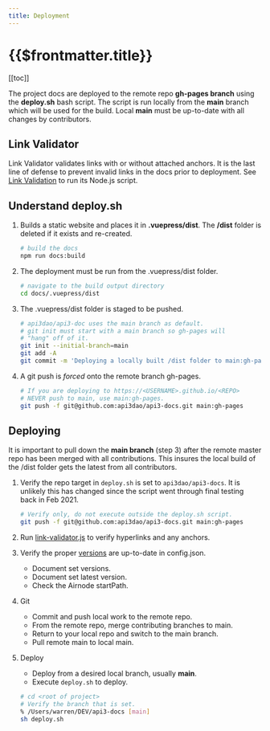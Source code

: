 ```yaml
---
title: Deployment
---
```


# {{$frontmatter.title}}

<TocHeader /> [[toc]]

The project docs are deployed to the remote repo **gh-pages branch** using the **deploy.sh** bash script. The script is run locally from the **main** branch which will be used for the build. Local **main** must be up-to-date with all changes by contributors.

## Link Validator

Link Validator validates links with or without attached anchors. It is the last line of defense to prevent invalid links in the docs prior to deployment. See [Link Validation](link-validator.md) to run its Node.js script.

## Understand deploy.sh

1. Builds a static website and places it in **.vuepress/dist**. The **/dist** folder is deleted if it exists and re-created.

   ```bash
   # build the docs
   npm run docs:build
   ```

2. The deployment must be run from the .vuepress/dist folder.

   ```bash
   # navigate to the build output directory
   cd docs/.vuepress/dist
   ```

3. The .vuepress/dist folder is staged to be pushed.

   ```bash
   # api3dao/api3-doc uses the main branch as default.
   # git init must start with a main branch so gh-pages will
   # "hang" off of it.
   git init --initial-branch=main
   git add -A
   git commit -m 'Deploying a locally built /dist folder to main:gh-pages as its own commit history.'
   ```

4. A git push is _forced_ onto the remote branch gh-pages.

   ```bash
   # If you are deploying to https://<USERNAME>.github.io/<REPO>
   # NEVER push to main, use main:gh-pages.
   git push -f git@github.com:api3dao/api3-docs.git main:gh-pages
   ```

## Deploying

It is important to pull down the **main branch** (step 3) after the remote master repo has been merged with all contributions. This insures the local build of the /dist folder gets the latest from all contributors.

1. Verify the repo target in `deploy.sh` is set to `api3dao/api3-docs`. It is unlikely this has changed since the script went through final testing back in Feb 2021.

   ```bash
   # Verify only, do not execute outside the deploy.sh script.
   git push -f git@github.com:api3dao/api3-docs.git main:gh-pages
   ```

2. Run [link-validator.js](link-validator.md#link-validator-js) to verify hyperlinks and any anchors.

3. Verify the proper [versions](./versioning.md) are up-to-date in config.json.

   - Document set versions.
   - Document set latest version.
   - Check the Airnode startPath.

4. Git

   - Commit and push local work to the remote repo.
   - From the remote repo, merge contributing branches to main.
   - Return to your local repo and switch to the main branch.
   - Pull remote main to local main.

5. Deploy

   - Deploy from a desired local branch, usually **main**.
   - Execute `deploy.sh` to deploy.

   ```bash
   # cd <root of project>
   # Verify the branch that is set.
   % /Users/warren/DEV/api3-docs [main]
   sh deploy.sh
   ```
